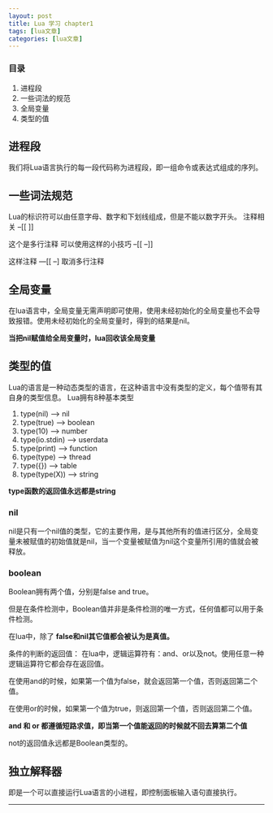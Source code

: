 ```yaml
---
layout: post
title: Lua 学习 chapter1  
tags: [lua文章]
categories: [lua文章]
---
```

### 目录

  1. 进程段
  2. 一些词法的规范
  3. 全局变量
  4. 类型的值

## 进程段

我们将Lua语言执行的每一段代码称为进程段，即一组命令或表达式组成的序列。

## 一些词法规范

Lua的标识符可以由任意字母、数字和下划线组成，但是不能以数字开头。 注释相关 –[[ ]]

这个是多行注释 可以使用这样的小技巧 –[[ –]]

这样注释 —[[ –] 取消多行注释

## 全局变量

在lua语言中，全局变量无需声明即可使用，使用未经初始化的全局变量也不会导致报错。使用未经初始化的全局变量时，得到的结果是nil。

**当把nil赋值给全局变量时，lua回收该全局变量**

## 类型的值

Lua的语言是一种动态类型的语言，在这种语言中没有类型的定义，每个值带有其自身的类型信息。 Lua拥有8种基本类型

  1. type(nil) –> nil
  2. type(true) –> boolean
  3. type(10) –> number
  4. type(io.stdin) –> userdata
  5. type(print) –> function
  6. type(type) –> thread
  7. type({}) –> table
  8. type(type(X)) –> string

**type函数的返回值永远都是string**

### nil

nil是只有一个nil值的类型，它的主要作用，是与其他所有的值进行区分，全局变量未被赋值的初始值就是nil，当一个变量被赋值为nil这个变量所引用的值就会被释放。

### boolean

Boolean拥有两个值，分别是false and true。

但是在条件检测中，Boolean值并非是条件检测的唯一方式，任何值都可以用于条件检测。

在lua中，除了 **false和nil其它值都会被认为是真值。**

条件的判断的返回值： 在lua中，逻辑运算符有：and、or以及not。使用任意一种逻辑运算符它都会存在返回值。

在使用and的时候，如果第一个值为false，就会返回第一个值，否则返回第二个值。

在使用or的时候，如果第一个值为true，则返回第一个值，否则返回第二个值。

**and 和 or 都遵循短路求值，即当第一个值能返回的时候就不回去算第二个值**

not的返回值永远都是Boolean类型的。

## 独立解释器

即是一个可以直接运行Lua语言的小进程，即控制面板输入语句直接执行。

* * *